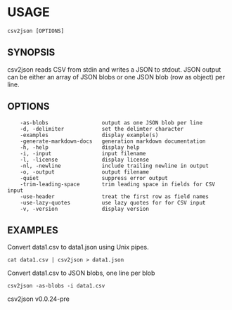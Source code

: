 
# USAGE

	csv2json [OPTIONS]

## SYNOPSIS


csv2json reads CSV from stdin and writes a JSON to stdout. JSON output
can be either an array of JSON blobs or one JSON blob (row as object)
per line.


## OPTIONS

```
    -as-blobs                 output as one JSON blob per line
    -d, -delimiter            set the delimter character
    -examples                 display example(s)
    -generate-markdown-docs   generation markdown documentation
    -h, -help                 display help
    -i, -input                input filename
    -l, -license              display license
    -nl, -newline             include trailing newline in output
    -o, -output               output filename
    -quiet                    suppress error output
    -trim-leading-space       trim leading space in fields for CSV input
    -use-header               treat the first row as field names
    -use-lazy-quotes          use lazy quotes for for CSV input
    -v, -version              display version
```


## EXAMPLES


Convert data1.csv to data1.json using Unix pipes.

    cat data1.csv | csv2json > data1.json

Convert data1.csv to JSON blobs, one line per blob

    csv2json -as-blobs -i data1.csv


csv2json v0.0.24-pre
